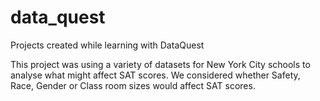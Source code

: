 # data_quest
Projects created while learning with DataQuest

This project was using a variety of datasets for New York City schools to analyse what might affect SAT scores.  We considered whether Safety, Race, Gender or Class room sizes would affect SAT scores.
